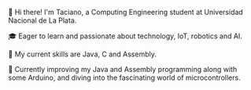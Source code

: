 👋 Hi there! I'm Taciano, a Computing Engineering student at Universidad Nacional de La Plata.

🎓 Eager to learn and passionate about technology, IoT, robotics and AI. 

🌱 My current skills are Java, C and Assembly. 

🔭 Currently improving my Java and Assembly programming along with some Arduino, and diving into the fascinating world of microcontrollers.
